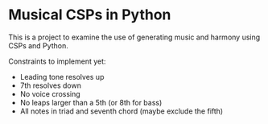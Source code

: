 # Musical CSPs in Python

This is a project to examine the use of generating music and harmony using CSPs and Python.

Constraints to implement yet:

- Leading tone resolves up
- 7th resolves down
- No voice crossing
- No leaps larger than a 5th (or 8th for bass)
- All notes in triad and seventh chord (maybe exclude the fifth)
